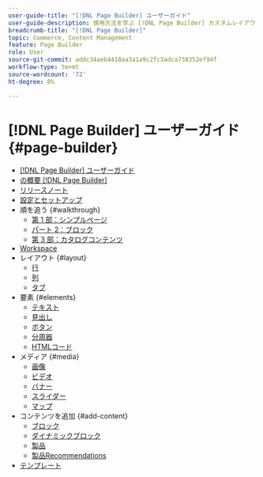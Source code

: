 ```yaml
---
user-guide-title: "[!DNL Page Builder] ユーザーガイド"
user-guide-description: 使用方法を学ぶ [!DNL Page Builder] カスタムレイアウトを使用してコンテンツに富んだページを作成し、視覚的なストーリーテリングを強化し、顧客エンゲージメントとロイヤルティを高める機能。
breadcrumb-title: "[!DNL Page Builder]"
topic: Commerce, Content Management
feature: Page Builder
role: User
source-git-commit: addc34aeb4418aa3a1a9c2fc3adca738352ef94f
workflow-type: tm+mt
source-wordcount: '72'
ht-degree: 8%

---
```



# [!DNL Page Builder] ユーザーガイド {#page-builder}

- [[!DNL Page Builder] ユーザーガイド](guide-overview.md)
- [の概要 [!DNL Page Builder]](introduction.md)
- [リリースノート](release-notes.md)
- [設定とセットアップ](setup.md)
- 順を追う {#walkthrough}
   - [第 1 部：シンプルページ](1-simple-page.md)
   - [パート 2：ブロック](2-blocks.md)
   - [第 3 部：カタログコンテンツ](3-catalog-content.md)
- [Workspace](workspace.md)
- レイアウト {#layout}
   - [行](row.md)
   - [列](column.md)
   - [タブ](tabs.md)
- 要素 {#elements}
   - [テキスト](text.md)
   - [見出し](heading.md)
   - [ボタン](buttons.md)
   - [分周器](divider.md)
   - [HTMLコード](html-code.md)
- メディア {#media}
   - [画像](image.md)
   - [ビデオ](video.md)
   - [バナー](banner.md)
   - [スライダー](slider.md)
   - [マップ](map.md)
- コンテンツを追加 {#add-content}
   - [ブロック](block.md)
   - [ダイナミックブロック](dynamic-block.md)
   - [製品](products.md)
   - [製品Recommendations](recommendations.md)
- [テンプレート](templates.md)
